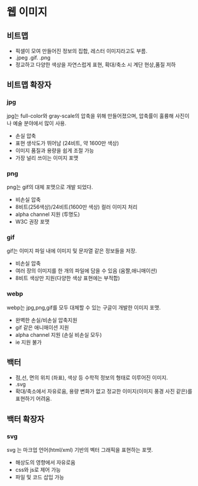 # 웹 이미지

## 비트맵

- 픽셀이 모여 만들어진 정보의 집합, 레스터 이미지라고도 부름.
- .jpeg .gif. .png
- 정교하고 다양한 색상을 자연스럽게 표현, 확대/축소 시 계단 현상,품질 저하

## 비트맵 확장자

### jpg

jpg는 full-color와 gray-scale의 압축을 위해 만들어졌으며, 압축률이 훌륭해 사진이나 예술 분야에서 많이 사용.

- 손실 압축
- 표현 생삭도가 뛰어남 (24비트, 약 1600만 색상)
- 이미지 품질과 용량을 쉽게 조절 가능
- 가장 널리 쓰이는 이미지 포맷

### png

png는 gif의 대체 포맷으로 개발 되었다.

- 비손실 압축
- 8비트(256색상)/24비트(1600만 색상) 컬러 이미지 처리
- alpha channel 지원 (투명도)
- W3C 권장 포맷

### gif

gif는 이미지 파일 내에 이미지 및 문자열 같은 정보들을 저장.

- 비손실 압축
- 여러 장의 이미지를 한 개의 파일에 담을 수 있음 (움짤,애니매이션)
- 8비트 색상만 지원(다양한 색상 표현에는 부적합)

### webp

webp는 jpg,png,gif를 모두 대체할 수 있는 구글이 개발한 이미지 포맷.

- 완벽한 손실/비손실 압축지원
- gif 같은 애니매이션 지원
- alpha channel 지원 (손실 비손실 모두)
- ie 지원 불가

## 백터

- 점,선, 면의 위치 (좌표), 색상 등 수학적 정보의 형태로 이루어진 이미지.
- .svg
- 확대/축소에서 자유로움, 용량 변화가 없고 정교한 이미지(이미지 풍경 사진 같은)를 표현하기 어려움.

## 백터 확장자

### svg

svg 는 마크업 언어(html/xml) 기반의 벡터 그래픽을 표현하는 포맷.

- 해상도의 영향에서 자유로움
- css와 js로 제어 가능
- 파일 및 코드 삽입 가능
